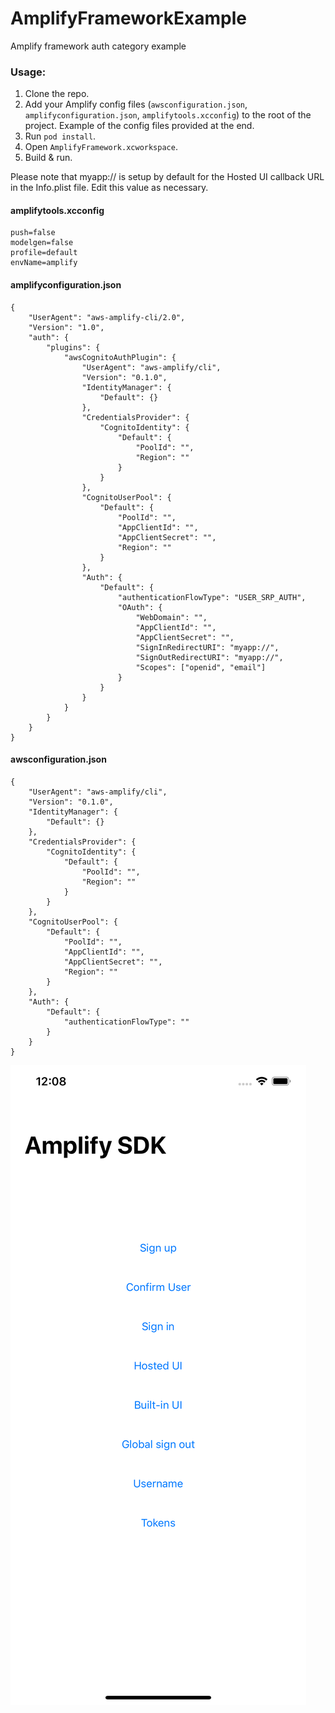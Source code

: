 # AmplifyFrameworkExample
Amplify framework auth category example

### Usage:
1. Clone the repo.
2. Add your Amplify config files (`awsconfiguration.json`, `amplifyconfiguration.json`, `amplifytools.xcconfig`) to the root of the project. Example of the config files provided at the end.
3. Run `pod install`.
4. Open `AmplifyFramework.xcworkspace`.
5. Build & run.

Please note that myapp:// is setup by default for the Hosted UI callback URL in the Info.plist file. Edit this value as necessary.

#### amplifytools.xcconfig

~~~
push=false
modelgen=false
profile=default
envName=amplify
~~~

#### amplifyconfiguration.json
~~~
{
    "UserAgent": "aws-amplify-cli/2.0",
    "Version": "1.0",
    "auth": {
        "plugins": {
            "awsCognitoAuthPlugin": {
                "UserAgent": "aws-amplify/cli",
                "Version": "0.1.0",
                "IdentityManager": {
                    "Default": {}
                },
                "CredentialsProvider": {
                    "CognitoIdentity": {
                        "Default": {
                            "PoolId": "",
                            "Region": ""
                        }
                    }
                },
                "CognitoUserPool": {
                    "Default": {
                        "PoolId": "",
                        "AppClientId": "",
                        "AppClientSecret": "",
                        "Region": ""
                    }
                },
                "Auth": {
                    "Default": {
                        "authenticationFlowType": "USER_SRP_AUTH",
                        "OAuth": {
                            "WebDomain": "",
                            "AppClientId": "",
                            "AppClientSecret": "",
                            "SignInRedirectURI": "myapp://",
                            "SignOutRedirectURI": "myapp://",
                            "Scopes": ["openid", "email"]
                        }
                    }
                }
            }
        }
    }
}

~~~

#### awsconfiguration.json
~~~
{
    "UserAgent": "aws-amplify/cli",
    "Version": "0.1.0",
    "IdentityManager": {
        "Default": {}
    },
    "CredentialsProvider": {
        "CognitoIdentity": {
            "Default": {
                "PoolId": "",
                "Region": ""
            }
        }
    },
    "CognitoUserPool": {
        "Default": {
            "PoolId": "",
            "AppClientId": "",
            "AppClientSecret": "",
            "Region": ""
        }
    },
    "Auth": {
        "Default": {
            "authenticationFlowType": ""
        }
    }
}

~~~

![APP UI](./README_IMAGES/UI.png?raw=true "UI")
